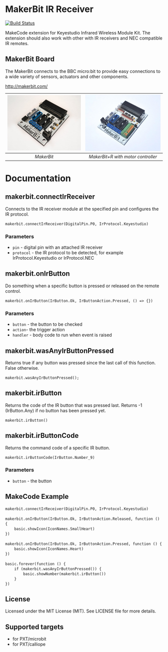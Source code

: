 # MakerBit IR Receiver

[![Build Status](https://travis-ci.org/1010Technologies/pxt-makerbit-ir-receiver.svg?branch=master)](https://travis-ci.org/1010Technologies/pxt-makerbit-ir-receiver)

MakeCode extension for Keyestudio Infrared Wireless Module Kit. The extension should also work with other with IR receivers and NEC compatible IR remotes.

## MakerBit Board

The MakerBit connects to the BBC micro:bit to provide easy connections to a wide variety of sensors, actuators and other components.

http://makerbit.com/

| ![MakerBit](https://github.com/1010Technologies/pxt-makerbit/raw/master/MakerBit.png "MakerBit") | ![MakerBit+R](https://github.com/1010Technologies/pxt-makerbit/raw/master/MakerBit+R.png "MakerBit+R") |
| :----------------------------------------------------------------------------------------------: | :----------------------------------------------------------------------------------------------------: |
|                                            _MakerBit_                                            |                                   _MakerBit+R with motor controller_                                   |

# Documentation

## makerbit.connectIrReceiver

Connects to the IR receiver module at the specified pin and configures the IR protocol.

```sig
makerbit.connectIrReceiver(DigitalPin.P0, IrProtocol.Keyestudio)
```

### Parameters

- `pin` - digital pin with an attached IR receiver
- `protocol` - the IR protocol to be detected, for example IrProtocol.Keyestudio or IrProtocol.NEC

## makerbit.onIrButton

Do something when a specific button is pressed or released on the remote control.

```sig
makerbit.onIrButton(IrButton.Ok, IrButtonAction.Pressed, () => {})
```

### Parameters

- `button` - the button to be checked
- `action`- the trigger action
- `handler` - body code to run when event is raised

## makerbit.wasAnyIrButtonPressed

Returns true if any button was pressed since the last call of this function. False otherwise.

```sig
makerbit.wasAnyIrButtonPressed();
```

## makerbit.irButton

Returns the code of the IR button that was pressed last. Returns -1 (IrButton.Any) if no button has been pressed yet.

```sig
makerbit.irButton()
```

## makerbit.irButtonCode

Returns the command code of a specific IR button.

```sig
makerbit.irButtonCode(IrButton.Number_9)
```

### Parameters

- `button` - the button

## MakeCode Example

```blocks
makerbit.connectIrReceiver(DigitalPin.P0, IrProtocol.Keyestudio)

makerbit.onIrButton(IrButton.Ok, IrButtonAction.Released, function () {
    basic.showIcon(IconNames.SmallHeart)
})

makerbit.onIrButton(IrButton.Ok, IrButtonAction.Pressed, function () {
    basic.showIcon(IconNames.Heart)
})

basic.forever(function () {
    if (makerbit.wasAnyIrButtonPressed()) {
        basic.showNumber(makerbit.irButton())
    }
})

```

## License

Licensed under the MIT License (MIT). See LICENSE file for more details.

## Supported targets

- for PXT/microbit
- for PXT/calliope
